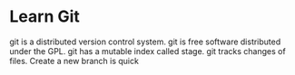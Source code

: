 # Learn Git

git is a distributed version control system.
git is free software distributed under the GPL.
git has a mutable index called stage.
git tracks changes of files.
Create a new branch is quick

